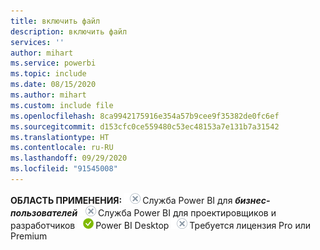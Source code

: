 ```yaml
---
title: включить файл
description: включить файл
services: ''
author: mihart
ms.service: powerbi
ms.topic: include
ms.date: 08/15/2020
ms.author: mihart
ms.custom: include file
ms.openlocfilehash: 8ca9942175916e354a57b9cee9f35382de0fc6ef
ms.sourcegitcommit: d153cfc0ce559480c53ec48153a7e131b7a31542
ms.translationtype: HT
ms.contentlocale: ru-RU
ms.lasthandoff: 09/29/2020
ms.locfileid: "91545008"
---
```

<Token>**ОБЛАСТЬ ПРИМЕНЕНИЯ:** ![Не применяется](media/no.png)Служба Power BI для ***бизнес-пользователей*** ![Не применяется](media/no.png)Служба Power BI для проектировщиков и разработчиков ![Применяется](media/yes.png)Power BI Desktop ![Не применяется](media/no.png)Требуется лицензия Pro или Premium </Token>